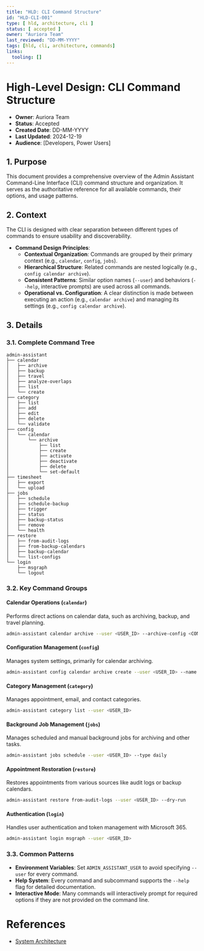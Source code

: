 ```yaml
---
title: "HLD: CLI Command Structure"
id: "HLD-CLI-001"
type: [ hld, architecture, cli ]
status: [ accepted ]
owner: "Auriora Team"
last_reviewed: "DD-MM-YYYY"
tags: [hld, cli, architecture, commands]
links:
  tooling: []
---
```


# High-Level Design: CLI Command Structure

- **Owner**: Auriora Team
- **Status**: Accepted
- **Created Date**: DD-MM-YYYY
- **Last Updated**: 2024-12-19
- **Audience**: [Developers, Power Users]

## 1. Purpose

This document provides a comprehensive overview of the Admin Assistant Command-Line Interface (CLI) command structure and organization. It serves as the authoritative reference for all available commands, their options, and usage patterns.

## 2. Context

The CLI is designed with clear separation between different types of commands to ensure usability and discoverability.

- **Command Design Principles**:
  - **Contextual Organization**: Commands are grouped by their primary context (e.g., `calendar`, `config`, `jobs`).
  - **Hierarchical Structure**: Related commands are nested logically (e.g., `config calendar archive`).
  - **Consistent Patterns**: Similar option names (`--user`) and behaviors (`--help`, interactive prompts) are used across all commands.
  - **Operational vs. Configuration**: A clear distinction is made between executing an action (e.g., `calendar archive`) and managing its settings (e.g., `config calendar archive`).

## 3. Details

### 3.1. Complete Command Tree

```
admin-assistant
├── calendar
│   ├── archive
│   ├── backup
│   ├── travel
│   ├── analyze-overlaps
│   ├── list
│   └── create
├── category
│   ├── list
│   ├── add
│   ├── edit
│   ├── delete
│   └── validate
├── config
│   └── calendar
│       └── archive
│           ├── list
│           ├── create
│           ├── activate
│           ├── deactivate
│           ├── delete
│           └── set-default
├── timesheet
│   ├── export
│   └── upload
├── jobs
│   ├── schedule
│   ├── schedule-backup
│   ├── trigger
│   ├── status
│   ├── backup-status
│   ├── remove
│   └── health
├── restore
│   ├── from-audit-logs
│   ├── from-backup-calendars
│   ├── backup-calendar
│   └── list-configs
└── login
    ├── msgraph
    └── logout
```

### 3.2. Key Command Groups

#### Calendar Operations (`calendar`)
Performs direct actions on calendar data, such as archiving, backup, and travel planning.

```bash
admin-assistant calendar archive --user <USER_ID> --archive-config <CONFIG_ID>
```

#### Configuration Management (`config`)
Manages system settings, primarily for calendar archiving.

```bash
admin-assistant config calendar archive create --user <USER_ID> --name "Work Archive"
```

#### Category Management (`category`)
Manages appointment, email, and contact categories.

```bash
admin-assistant category list --user <USER_ID>
```

#### Background Job Management (`jobs`)
Manages scheduled and manual background jobs for archiving and other tasks.

```bash
admin-assistant jobs schedule --user <USER_ID> --type daily
```

#### Appointment Restoration (`restore`)
Restores appointments from various sources like audit logs or backup calendars.

```bash
admin-assistant restore from-audit-logs --user <USER_ID> --dry-run
```

#### Authentication (`login`)
Handles user authentication and token management with Microsoft 365.

```bash
admin-assistant login msgraph --user <USER_ID>
```

### 3.3. Common Patterns

- **Environment Variables**: Set `ADMIN_ASSISTANT_USER` to avoid specifying `--user` for every command.
- **Help System**: Every command and subcommand supports the `--help` flag for detailed documentation.
- **Interactive Mode**: Many commands will interactively prompt for required options if they are not provided on the command line.

# References

- [System Architecture](./ARCH-001-System-Architecture.md)
